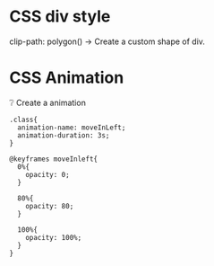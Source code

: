 # CSS div style
clip-path: polygon() -> Create a custom shape of div.


# CSS Animation
❔ Create a animation

```
.class{
  animation-name: moveInLeft;
  animation-duration: 3s;
}
```
```
@keyframes moveInleft{
  0%{
    opacity: 0;
  }
  
  80%{
    opacity: 80;
  }
  
  100%{
    opacity: 100%;
  }
}
```

